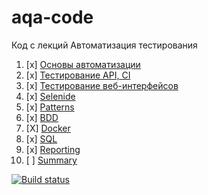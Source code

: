 # aqa-code
Код с лекций Автоматизация тестирования

1. [x] [Основы автоматизации](basics/)
1. [x] [Тестирование API, CI](api-ci/)
1. [x] [Тестирование веб-интерфейсов](web/)
1. [x] [Selenide](selenide/)
1. [x] [Patterns](patterns/)
1. [x] [BDD](bdd/)
1. [X] [Docker](docker/)
1. [x] [SQL](sql/)
1. [x] [Reporting](reporting/)
1. [ ] [Summary](summary/)

[![Build status](https://ci.appveyor.com/api/projects/status/22cyjtn5n615565h?svg=true)](https://ci.appveyor.com/project/proxdme/dronov-aqa-79-202)